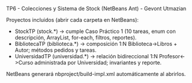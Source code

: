 TP6 - Colecciones y Sistema de Stock (NetBeans Ant) - Gevont Utmazian

Proyectos incluidos (abrir cada carpeta en NetBeans):
- StockTP (stock.*) -> cumple Caso Práctico 1 (10 tareas, enum con descripción, ArrayList, for-each, filtros, reportes).
- BibliotecaTP (biblioteca.*) -> composición 1:N Biblioteca->Libros + Autor; métodos pedidos y tareas.
- UniversidadTP (universidad.*) -> relación bidireccional 1:N Profesor<->Curso administrada por Universidad; invariantes y reporte.

NetBeans generará nbproject/build-impl.xml automáticamente al abrirlos.
